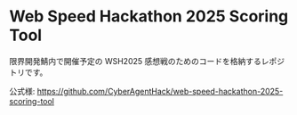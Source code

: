 # Web Speed Hackathon 2025 Scoring Tool

限界開発鯖内で開催予定の WSH2025 感想戦のためのコードを格納するレポジトリです。

公式様: https://github.com/CyberAgentHack/web-speed-hackathon-2025-scoring-tool
